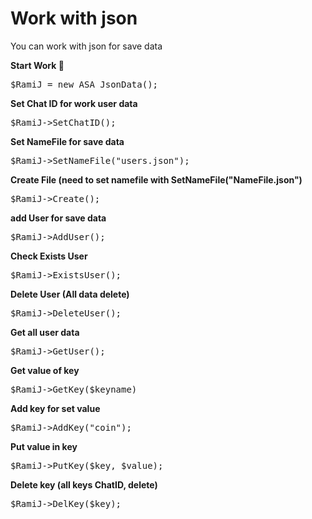 
# Work with json

You can work with json for save data

<b> Start Work 🔘 </b>
<pre>$RamiJ = new ASA_JsonData();</pre>

<b> Set Chat ID for work user data</b>
<pre>$RamiJ->SetChatID();</pre>

<b> Set NameFile for save data </b>
<pre>$RamiJ->SetNameFile("users.json");</pre>

<b> Create File (need to set namefile with SetNameFile("NameFile.json") </b>
<pre>$RamiJ->Create();</pre>

<b> add User for save data </b>
<pre>$RamiJ->AddUser();</pre>

<b> Check Exists User </b>
<pre>$RamiJ->ExistsUser();</pre>

<b> Delete User (All data delete) </b>
<pre>$RamiJ->DeleteUser();</pre>

<b> Get all user data </b>
<pre>$RamiJ->GetUser();</pre>

<b> Get value of key </b>
<pre>$RamiJ->GetKey($keyname)</pre>

<b> Add key for set value </b>
<pre>$RamiJ->AddKey("coin");</pre>

<b> Put value in key </b>
<pre>$RamiJ->PutKey($key, $value);</pre>

<b> Delete key (all keys ChatID, delete) </b>
<pre>$RamiJ->DelKey($key);</pre>
